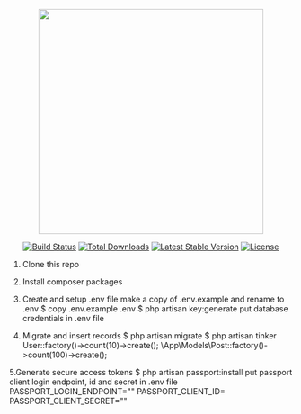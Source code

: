 <p align="center"><a href="https://laravel.com" target="_blank"><img src="https://raw.githubusercontent.com/laravel/art/master/logo-lockup/5%20SVG/2%20CMYK/1%20Full%20Color/laravel-logolockup-cmyk-red.svg" width="400"></a></p>

<p align="center">
<a href="https://travis-ci.org/laravel/framework"><img src="https://travis-ci.org/laravel/framework.svg" alt="Build Status"></a>
<a href="https://packagist.org/packages/laravel/framework"><img src="https://img.shields.io/packagist/dt/laravel/framework" alt="Total Downloads"></a>
<a href="https://packagist.org/packages/laravel/framework"><img src="https://img.shields.io/packagist/v/laravel/framework" alt="Latest Stable Version"></a>
<a href="https://packagist.org/packages/laravel/framework"><img src="https://img.shields.io/packagist/l/laravel/framework" alt="License"></a>
</p>

1. Clone this repo

2. Install composer packages

3. Create and setup .env file
make a copy of .env.example and rename to .env
$ copy .env.example .env
$ php artisan key:generate
put database credentials in .env file

4. Migrate and insert records
$ php artisan migrate
$ php artisan tinker
User::factory()->count(10)->create();
\App\Models\Post::factory()->count(100)->create();

5.Generate secure access tokens
$ php artisan passport:install
put passport client login endpoint, id and secret in .env file
PASSPORT_LOGIN_ENDPOINT=""
PASSPORT_CLIENT_ID=
PASSPORT_CLIENT_SECRET=""
